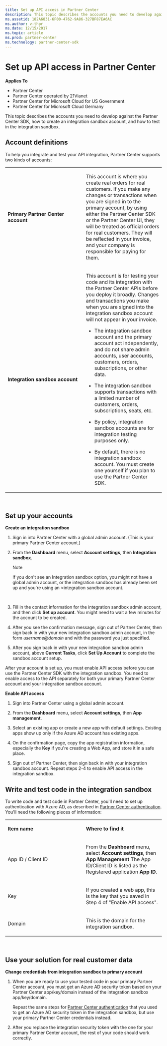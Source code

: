 ```yaml
---
title: Set up API access in Partner Center
description: This topic describes the accounts you need to develop against the Partner Center SDK, how to create an integration sandbox account, and how to test in the integration sandbox.
ms.assetid: 182A6831-6F00-4762-9A86-327BF87EA6AC
ms.author: v-thpr
ms.date: 12/15/2017
ms.topic: article
ms.prod: partner-center
ms.technology: partner-center-sdk
---
```


# Set up API access in Partner Center


**Applies To**

-   Partner Center
-   Partner Center operated by 21Vianet
-   Partner Center for Microsoft Cloud for US Government
-   Partner Center for Microsoft Cloud Germany

This topic describes the accounts you need to develop against the Partner Center SDK, how to create an integration sandbox account, and how to test in the integration sandbox.

## <span id="supportedAccountTypes"></span><span id="supportedaccounttypes"></span><span id="SUPPORTEDACCOUNTTYPES"></span>Account definitions


To help you integrate and test your API integration, Partner Center supports two kinds of accounts:

<table>
<colgroup>
<col width="50%" />
<col width="50%" />
</colgroup>
<tbody>
<tr class="odd">
<td><strong>Primary Partner Center account</strong></td>
<td><p>This account is where you create real orders for real customers. If you make any changes or transactions when you are signed in to the primary account, by using either the Partner Center SDK or the Partner Center UI, they will be treated as official orders for real customers. They will be reflected in your invoice, and your company is responsible for paying for them.</p></td>
</tr>
<tr class="even">
<td><strong>Integration sandbox account</strong></td>
<td><p>This account is for testing your code and its integration with the Partner Center APIs before you deploy it broadly. Changes and transactions you make when you are signed into the integration sandbox account will not appear in your invoice.</p>
<ul>
<li><p>The integration sandbox account and the primary account act independently, and do not share admin accounts, user accounts, customers, orders, subscriptions, or other data.</p></li>
<li><p>The integration sandbox supports transactions with a limited number of customers, orders, subscriptions, seats, etc.</p></li>
<li><p>By policy, integration sandbox accounts are for integration testing purposes only.</p></li>
<li><p>By default, there is no integration sandbox account. You must create one yourself if you plan to use the Partner Center SDK.</p></li>
</ul></td>
</tr>
</tbody>
</table>

 

## <span id="Set__up_your_accounts"></span><span id="set__up_your_accounts"></span><span id="SET__UP_YOUR_ACCOUNTS"></span>Set up your accounts


<span id="createIntegrationSandbox"></span><span id="createintegrationsandbox"></span><span id="CREATEINTEGRATIONSANDBOX"></span>
**Create an integration sandbox**

1.  Sign in into Partner Center with a global admin account. (This is your primary Partner Center account.)
2.  From the **Dashboard** menu, select **Account settings**, then **Integration sandbox**.

    >[!NOTE]
    >If you don't see an Integration sandbox option, you might not have a global admin account, or the integration sandbox has already been set up and you're using an >integration sandbox account.

     

3.  Fill in the contact information for the integration sandbox admin account, and then click **Set up account**. You might need to wait a few minutes for the account to be created.

4.  After you see the confirmation message, sign out of Partner Center, then sign back in with your new integration sandbox admin account, in the form *username*@*domain* and with the password you just specified.

5.  After you sign back in with your new integration sandbox admin account, above **Current Tasks**, click **Set Up Account** to complete the sandbox account setup.

<span id="enableAPIAccess"></span><span id="enableapiaccess"></span><span id="ENABLEAPIACCESS"></span>
After your account is set up, you must enable API access before you can use the Partner Center SDK with the integration sandbox. You need to enable access to the API separately for both your primary Partner Center account and your integration sandbox account.

**Enable API access**

1.  Sign into Partner Center using a global admin account.

2.  From the **Dashboard** menu, select **Account settings**, then **App management**.

3.  Select an existing app or create a new app with default settings. Existing apps show up only if the Azure AD account has existing apps.

4.  On the confirmation page, copy the app registration information, especially the **Key** if you're creating a Web App, and store it in a safe place.

5.  Sign out of Partner Center, then sign back in with your integration sandbox account. Repeat steps 2-4 to enable API access in the integration sandbox.

## <span id="writeTestCode"></span><span id="writetestcode"></span><span id="WRITETESTCODE"></span>Write and test code in the integration sandbox


To write code and test code in Partner Center, you'll need to set up authentication with Azure AD, as described in [Partner Center authentication](partner-center-authentication.md). You'll need the following pieces of information:

<table>
<colgroup>
<col width="50%" />
<col width="50%" />
</colgroup>
<tbody>
<tr class="odd">
<td><p><strong>Item name</strong></p></td>
<td><p><strong>Where to find it</strong></p></td>
</tr>
<tr class="even">
<td><p>App ID / Client ID</p></td>
<td><p>From the <strong>Dashboard</strong> menu, select <strong>Account settings</strong>, then <strong>App Management</strong> The App ID/Client ID is listed as the Registered application <strong>App ID</strong>.</p></td>
</tr>
<tr class="odd">
<td><p>Key</p></td>
<td><p>If you created a web app, this is the key that you saved in Step 4 of &quot;Enable API access&quot;.</p></td>
</tr>
<tr class="even">
<td><p>Domain</p></td>
<td><p>This is the domain for the integration sandbox.</p></td>
</tr>
</tbody>
</table>

 

## <span id="runTestedCode"></span><span id="runtestedcode"></span><span id="RUNTESTEDCODE"></span>Use your solution for real customer data


**Change credentials from integration sandbox to primary account**

1.  When you are ready to use your tested code in your primary Partner Center account, you must get an Azure AD security token based on your Partner Center app/key/domain instead of the integration sandbox app/key/domain.

    Repeat the same steps for [Partner Center authentication](partner-center-authentication.md) that you used to get an Azure AD security token in the integration sandbox, but use your primary Partner Center credentials instead.

2.  After you replace the integration security token with the one for your primary Partner Center account, the rest of your code should work correctly.

 

 




